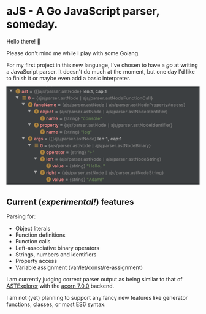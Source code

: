 # aJS - A Go JavaScript parser, someday.

Hello there! 👋

Please don't mind me while I play with some Golang.

For my first project in this new language, I've chosen to have a *go* at writing
a JavaScript parser. It doesn't do much at the moment, but one day I'd like
to finish it or maybe even add a basic interpreter.

![Example AST](./ASTScreenshot.png)

## Current (*experimental!*) features

Parsing for:

 - Object literals
 - Function definitions
 - Function calls
 - Left-associative binary operators
 - Strings, numbers and identifiers
 - Property access
 - Variable assignment (var/let/const/re-assignment)

I am currently judging correct parser output as being similar to that of 
[ASTExplorer](https://astexplorer.net/) with the 
[acorn 7.0.0](https://github.com/acornjs/acorn) backend.

I am not (yet) planning to support any fancy new features like generator
functions, classes, or most ES6 syntax.

